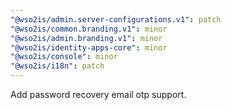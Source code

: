 ```yaml
---
"@wso2is/admin.server-configurations.v1": patch
"@wso2is/common.branding.v1": minor
"@wso2is/admin.branding.v1": minor
"@wso2is/identity-apps-core": minor
"@wso2is/console": minor
"@wso2is/i18n": patch
---
```


Add password recovery email otp support.
